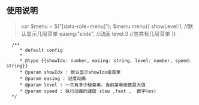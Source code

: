## 使用说明

> var $menu = $("[data-role=menu]");
           $menu.menu({
               showLevel:1,      //默认显示几层菜单
               easing:"slide", //动画
               level:3         //总共有几层菜单
           })

````
  /**
     * default config
     *
     * @type {{showIdx: number, easing: string, level: number, speed: string}}
     * @param showIdx : 默认显示showIdx级菜单
     * @param easing : 过度动画
     * @param level : 一共有多少级菜单，当前菜单级数最大值
     * @param speed : 执行动画的速度 slow ,fast ,  数字(ms)
  */
````